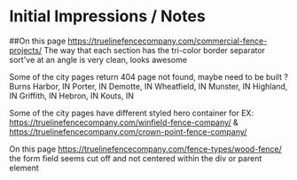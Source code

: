 # Initial Impressions / Notes

##On this page https://truelinefencecompany.com/commercial-fence-projects/
The way that each section has the tri-color border separator sort've at an angle is very clean, looks awesome

Some of the city pages return 404 page not found, maybe need to be built ?
Burns Harbor, IN
Porter, IN
Demotte, IN
Wheatfield, IN
Munster, IN
Highland, IN
Griffith, IN
Hebron, IN
Kouts, IN

Some of the city pages have different styled hero container for EX:
https://truelinefencecompany.com/winfield-fence-company/
&
https://truelinefencecompany.com/crown-point-fence-company/

On this page https://truelinefencecompany.com/fence-types/wood-fence/ the form field seems cut off and not centered within the div or parent element